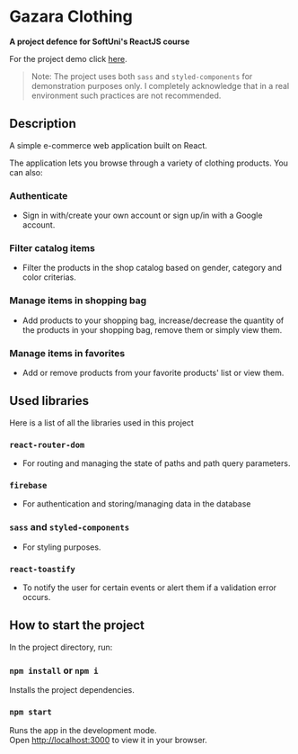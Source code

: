 # Gazara Clothing 

**A project defence for SoftUni's ReactJS course**

For the project demo click [here](https://gazara-clothing.vercel.app/).

> Note: The project uses both `sass` and `styled-components` for demonstration purposes only. I completely acknowledge that in a real environment such practices are not recommended.

## Description

A simple e-commerce web application built on React. 

The application lets you browse through a variety of clothing products. You can also:

### Authenticate

- Sign in with/create your own account or sign up/in with a Google account. 

### Filter catalog items

- Filter the products in the shop catalog based on gender, category and color criterias.

### Manage items in shopping bag

- Add products to your shopping bag, increase/decrease the quantity of the products in your shopping bag, remove them or simply view them.

### Manage items in favorites

- Add or remove products from your favorite products' list or view them.

## Used libraries

Here is a list of all the libraries used in this project

### `react-router-dom`

- For routing and managing the state of paths and path query parameters.

### `firebase`

- For authentication and storing/managing data in the database

### `sass` and `styled-components`

- For styling purposes.

### `react-toastify`

- To notify the user for certain events or alert them if a validation error occurs.

## How to start the project

In the project directory, run:

### `npm install` or `npm i`

Installs the project dependencies.

### `npm start`

Runs the app in the development mode.\
Open [http://localhost:3000](http://localhost:3000) to view it in your browser.

